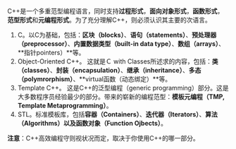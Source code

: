 C++是一个多重范型编程语言，同时支持**过程形式**，**面向对象形式**，**函数形式**，**范型形式**和**元编程形式**。为了充分理解C++，则必须认识其主要的次语言。

1. C。以C为基础，包括：**区块（blocks）**、**语句（statements）**、**预处理器（preprocessor）**、**内置数据类型（built-in data type）**、**数组（arrays）**、**指针pointers）**等。
2. Object-Oriented C++。 这就是Ｃ with Classes所述求的内容，包括：**类（classes）**、**封装（encapsulation）**、**继承（inheritance）**、**多态（polymrorphism）**、**virtual函数（动态绑定）**等。
3. Template C++。 这是C++的泛型编程（generic programming）部分。这是大多数程序员经验最少的部分。带来的崭新的编程范型：**模板元编程（TMP, Template Metaprogramming）**。
4. STL。标准模板库，包括**容器（Containers）**、**迭代器（Iterators）**、**算法（Algorithms）**以及**函数对象（Function Ojbects）**。

**注意**：C++高效编程守则视状况而定，取决于你使用C++的哪一部分。